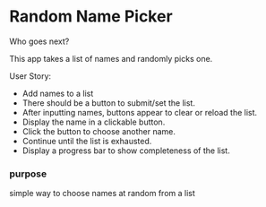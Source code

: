 # Random Name Picker

Who goes next?

This app takes a list of names and randomly picks one.

User Story:
- Add names to a list
- There should be a button to submit/set the list.
- After inputting names, buttons appear to clear or reload the list.
- Display the name in a clickable button.
- Click the button to choose another name.
- Continue until the list is exhausted.
- Display a progress bar to show completeness of the list.

### purpose
simple way to choose names at random from a list
